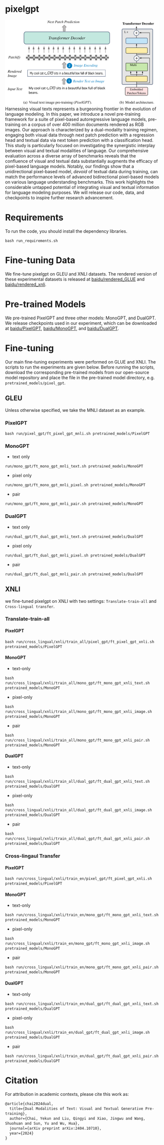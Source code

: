 # pixelgpt
![image](https://github.com/ernie-research/pixelgpt/blob/main/src/PixelGPT.png)
Harnessing visual texts represents a burgeoning frontier in the evolution of language modeling. In this paper, we introduce a novel pre-training framework for a suite of pixel-based autoregressive language models, pre-training on a corpus of over 400 million documents rendered as RGB images. Our approach is characterized by a dual-modality training regimen, engaging both visual data through next patch prediction with a regression head and textual data via next token prediction with a classification head. This study is particularly focused on investigating the synergistic interplay between visual and textual modalities of language. Our comprehensive evaluation across a diverse array of benchmarks reveals that the confluence of visual and textual data substantially augments the efficacy of pixel-based language models. Notably, our findings show that a unidirectional pixel-based model, _devoid_ of textual data during training, can match the performance levels of advanced bidirectional pixel-based models on various language understanding benchmarks. This work highlights the considerable untapped potential of integrating visual and textual information for language modeling purposes. We will release our code, data, and checkpoints to inspire further research advancement.
# Requirements
To run the code, you should install the dependency libraries.
```
bash run_requirements.sh
```
# Fine-tuning Data
We fine-tune pixelgpt on GLEU and XNLI datasets. The rendered version of these experimental datasets is released at [baidu/rendered_GLUE](https://huggingface.co/datasets/baidu/rendered_GLUE) and [baidu/rendered_xnli](https://huggingface.co/datasets/baidu/rendered_xnli).
# Pre-trained Models
We pre-trained PixelGPT and three other models: MonoGPT, and DualGPT. We release checkpoints used in our experiment, which can be downloaded at [baidu/PixelGPT](https://huggingface.co/baidu/PixelGPT), [baidu/MonoGPT](https://huggingface.co/baidu/MonoGPT), and [baidu/DualGPT](https://huggingface.co/baidu/DualGPT).
# Fine-tuning
Our main fine-tuning experiments were performed on GLUE and XNLI. The scripts to run the experiments are given below. Before running the scripts, download the corresponding pre-trained models from our open-source model repository and place the file in the pre-trained model directory, e.g. `pretrained_models/pixel_gpt`.
## GLEU 
Unless otherwise specified, we take the MNLI dataset as an example.
### PixelGPT
```
bash run/pixel_gpt/ft_pixel_gpt_mnli.sh pretrained_models/PixelGPT
```
### MonoGPT
- text only
```
run/mono_gpt/ft_mono_gpt_mnli_text.sh pretrained_models/MonoGPT
```
- pixel only
```
run/mono_gpt/ft_mono_gpt_mnli_pixel.sh pretrained_models/MonoGPT
```
- pair
```
run/mono_gpt/ft_mono_gpt_mnli_pair.sh pretrained_models/MonoGPT
```

### DualGPT
- text only
```
run/dual_gpt/ft_dual_gpt_mnli_text.sh pretrained_models/DualGPT
```
- pixel only
```
run/dual_gpt/ft_dual_gpt_mnli_pixel.sh pretrained_models/DualGPT
```
- pair
```
run/dual_gpt/ft_dual_gpt_mnli_pair.sh pretrained_models/DualGPT
```


## XNLI
we fine-tuned pixelgpt on XNLI with two settings: `Translate-train-all` and `Cross-lingual transfer`.
### Translate-train-all
#### PixelGPT
```
bash run/cross_lingual/xnli/train_all/pixel_gpt/ft_pixel_gpt_xnli.sh pretrained_models/PixelGPT
```
#### MonoGPT
- text-only
```
bash run/cross_lingual/xnli/train_all/mono_gpt/ft_mono_gpt_xnli_text.sh pretrained_models/MonoGPT
```
- pixel-only
```
bash run/cross_lingual/xnli/train_all/mono_gpt/ft_mono_gpt_xnli_image.sh pretrained_models/MonoGPT
```
- pair
```
bash run/cross_lingual/xnli/train_all/mono_gpt/ft_mono_gpt_xnli_pair.sh pretrained_models/MonoGPT
```
#### DualGPT
- text-only
```
bash run/cross_lingual/xnli/train_all/dual_gpt/ft_dual_gpt_xnli_text.sh pretrained_models/DualGPT
```
- pixel-only
```
bash run/cross_lingual/xnli/train_all/dual_gpt/ft_dual_gpt_xnli_image.sh pretrained_models/DualGPT
```
- pair
```
bash run/cross_lingual/xnli/train_all/dual_gpt/ft_dual_gpt_xnli_pair.sh pretrained_models/DualGPT
```

### Cross-lingaul Transfer
#### PixelGPT
```
bash run/cross_lingual/xnli/train_en/pixel_gpt/ft_pixel_gpt_xnli.sh pretrained_models/PixelGPT
```
#### MonoGPT
- text-only
```
bash run/cross_lingual/xnli/train_en/mono_gpt/ft_mono_gpt_xnli_text.sh pretrained_models/MonoGPT
```
- pixel-only
```
bash run/cross_lingual/xnli/train_en/mono_gpt/ft_mono_gpt_xnli_image.sh pretrained_models/MonoGPT
```
- pair
```
bash run/cross_lingual/xnli/train_en/mono_gpt/ft_mono_gpt_xnli_pair.sh pretrained_models/MonoGPT
```
#### DualGPT
- text-only
```
bash run/cross_lingual/xnli/train_en/dual_gpt/ft_dual_gpt_xnli_text.sh pretrained_models/DualGPT
```
- pixel-only
```
bash run/cross_lingual/xnli/train_en/dual_gpt/ft_dual_gpt_xnli_image.sh pretrained_models/DualGPT
```
- pair
```
bash run/cross_lingual/xnli/train_en/dual_gpt/ft_dual_gpt_xnli_pair.sh pretrained_models/DualGPT
```
# Citation
For attribution in academic contexts, please cite this work as:
```
@article{chai2024dual,
  title={Dual Modalities of Text: Visual and Textual Generative Pre-training},
  author={Chai, Yekun and Liu, Qingyi and Xiao, Jingwu and Wang, Shuohuan and Sun, Yu and Wu, Hua},
  journal={arXiv preprint arXiv:2404.10710},
  year={2024}
}
```

